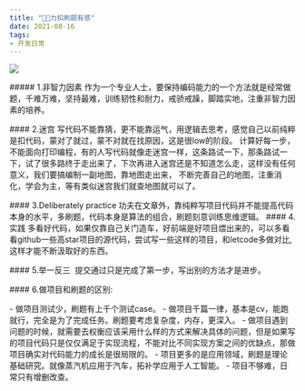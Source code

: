```yaml
---
title: "📣🚦力扣刷题有感"
date: 2021-08-16
tags: 
- 开发日常
---
```

![](https://upload-images.jianshu.io/upload_images/15312191-0e24d845c63ddf74.png?imageMogr2/auto-orient/strip%7CimageView2/2/w/1240)

##### 1.非智力因素
作为一个专业人士，要保持编码能力的一个方法就是经常做题，千难万难，坚持最难，训练韧性和耐力，戒骄戒躁，脚踏实地，注重非智力因素的培养。

#### 2.迷宫
写代码不能靠猜，更不能靠运气，用逻辑去思考，感觉自己以前纯粹是扣代码，蒙对了就过，蒙不对就在找原因，这是很low的阶段。
计算好每一步，不能面向打印编程，有的人写代码就像走迷宫一样，这条路试一下，那条路试一下，试了很多路终于走出来了，下次再进入迷宫还是不知道怎么走，这样没有任何意义，我们要搞编制一副地图，靠地图走出来， 不断完善自己的地图，注重消化，学会为主，等有类似迷宫我们就查地图就可以了。

#### 3.Deliberately practice
功夫在文章外，靠纯粹写项目代码并不能提高代码本身的水平，多刷题，代码本身是算法的组合，刷题刻意训练思维逻辑。
#### 4.实践
多看好代码，如果仅靠自己关门造车，好前端是好项目煨出来的，可以多看看github一些高star项目的源代码，尝试写一些这样的项目，和letcode多做对比,这样才能不断汲取好的东西。

#### 5.举一反三
 提交通过只是完成了第一步，写出别的方法才是进步。

#### 6.做项目和刷题的区别:

- 做项目测试少，刷题有上千个测试case。
- 做项目千篇一律，基本是cv，能跑就行，完全是为了完成任务。刷题要考虑复杂度，内存，更深入。
- 做项目遇到问题的时候，就需要去权衡应该采用什么样的方式来解决具体的问题，但是如果写的项目代码只是仅仅满足于实现流程，不能对比不同实现方案之间的优缺点，那做项目确实对代码能力的成长是很局限的。
- 项目更多的是应用领域，刷题是理论基础研究。就像蒸汽机应用于汽车，拓补学应用于人工智能。
- 项目不够难，日常只有增删改查。
